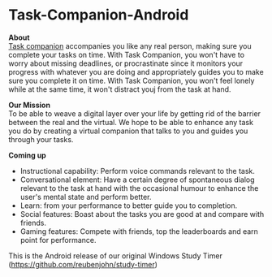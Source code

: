Task-Companion-Android
===================

**About**  
[Task companion](http://reubenjohn.github.io/Task-Companion-Android) accompanies you like any real person, making sure you complete your tasks on time. With Task Companion, you won't have to worry about missing deadlines, or procrastinate since it monitors your progress with whatever you are doing and appropriately guides you to make sure you complete it on time.
With Task Companion, you won't feel lonely while at the same time, it won't distract youj from the task at hand.

**Our Mission**  
To be able to weave a digital layer over your life by getting rid of the barrier between the real and the virtual.
We hope to be able to enhance any task you do by creating a virtual companion that talks to you and guides you through your tasks.

**Coming up**  
 - Instructional capability: Perform voice commands relevant to the task.
 - Conversational element: Have a certain degree of spontaneous dialog relevant to the task at hand with the occasional humour to enhance the user's mental state and perform better.
 - Learn: from your performance to better guide you to completion.
 - Social features: Boast about the tasks you are good at and compare with friends.
 - Gaming features: Compete with friends, top the leaderboards and earn point for performance.

This is the Android release of our original Windows Study Timer (https://github.com/reubenjohn/study-timer)
